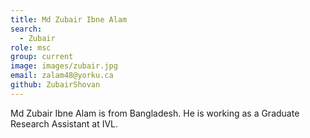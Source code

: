```yaml
---
title: Md Zubair Ibne Alam
search:
  - Zubair
role: msc
group: current
image: images/zubair.jpg
email: zalam48@yorku.ca
github: ZubairShovan
---
```


Md Zubair Ibne Alam is from Bangladesh. He is working as a Graduate Research Assistant at IVL. 

